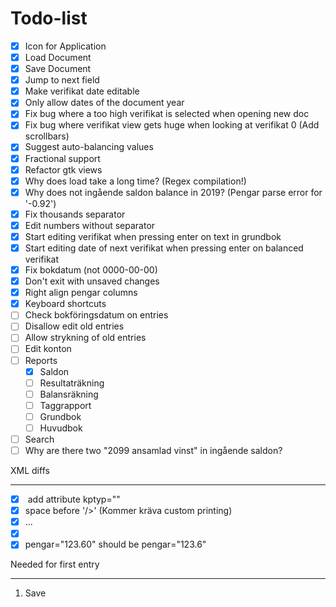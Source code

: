 Todo-list
=========

- [x] Icon for Application
- [x] Load Document
- [x] Save Document
- [x] Jump to next field
- [x] Make verifikat date editable
- [x] Only allow dates of the document year
- [x] Fix bug where a too high verifikat is selected when opening new doc
- [x] Fix bug where verifikat view gets huge when looking at verifikat 0 (Add scrollbars)
- [x] Suggest auto-balancing values
- [x] Fractional support
- [x] Refactor gtk views
- [x] Why does load take a long time? (Regex compilation!)
- [x] Why does not ingående saldon balance in 2019? (Pengar parse error for '-0.92')
- [x] Fix thousands separator
- [x] Edit numbers without separator
- [x] Start editing verifikat when pressing enter on text in grundbok
- [x] Start editing date of next verifikat when pressing enter on balanced verifikat
- [x] Fix bokdatum (not 0000-00-00)
- [x] Don't exit with unsaved changes
- [x] Right align pengar columns
- [x] Keyboard shortcuts
- [ ] Check bokföringsdatum on entries
- [ ] Disallow edit old entries
- [ ] Allow strykning of old entries
- [ ] Edit konton
- [ ] Reports
  * [x] Saldon
  * [ ] Resultaträkning
  * [ ] Balansräkning
  * [ ] Taggrapport
  * [ ] Grundbok
  * [ ] Huvudbok
- [ ] Search
- [ ] Why are there two "2099 ansamlad vinst" in ingående saldon?

XML diffs
*********
 - [x] <kontoplan> add attribute kptyp=""
 - [x] space before '/>' (Kommer kräva custom printing)
 - [x] <kontogrupper><kontogrupp namn="asdf" konton="1234,2345,3456">...
 - [x] <objektlista></objektlista>
 - [x] pengar="123.60" should be pengar="123.6"

Needed for first entry
**********************
1. Save
